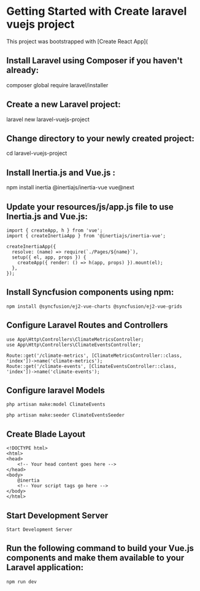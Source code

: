 # Getting Started with Create laravel vuejs project

This project was bootstrapped with [Create React App](



## Install Laravel using Composer if you haven't already:

composer global require laravel/installer


## Create a new Laravel project:

laravel new laravel-vuejs-project


## Change directory to your newly created project:

cd laravel-vuejs-project


## Install Inertia.js and Vue.js :

npm install inertia @inertiajs/inertia-vue vue@next


## Update your resources/js/app.js file to use Inertia.js and Vue.js:

```
import { createApp, h } from 'vue';
import { createInertiaApp } from '@inertiajs/inertia-vue';

createInertiaApp({
  resolve: (name) => require(`./Pages/${name}`),
  setup({ el, app, props }) {
    createApp({ render: () => h(app, props) }).mount(el);
  },
});

```

## Install Syncfusion components using npm:

```
npm install @syncfusion/ej2-vue-charts @syncfusion/ej2-vue-grids

```

## Configure Laravel Routes and Controllers

```
use App\Http\Controllers\ClimateMetricsController;
use App\Http\Controllers\ClimateEventsController;

Route::get('/climate-metrics', [ClimateMetricsController::class, 'index'])->name('climate-metrics');
Route::get('/climate-events', [ClimateEventsController::class, 'index'])->name('climate-events');

```

## Configure laravel Models

`php artisan make:model ClimateEvents`

`php artisan make:seeder ClimateEventsSeeder`


## Create Blade Layout

```
<!DOCTYPE html>
<html>
<head>
    <!-- Your head content goes here -->
</head>
<body>
    @inertia
    <!-- Your script tags go here -->
</body>
</html>

```

## Start Development Server

`Start Development Server`

## Run the following command to build your Vue.js components and make them available to your Laravel application:

`npm run dev`